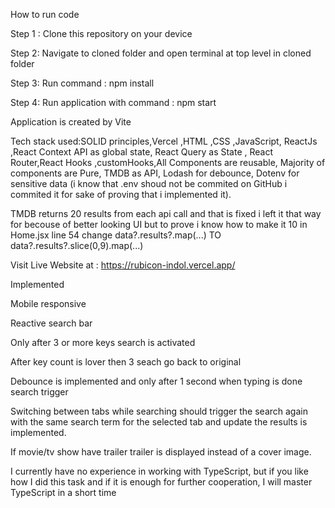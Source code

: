 How to run code 

Step 1 : Clone this repository on your device 

Step 2: Navigate to cloned folder and open terminal at top level in cloned folder

Step 3: Run command :  npm install    

Step 4: Run application with command :  npm start

Application is created by Vite 

Tech stack used:SOLID principles,Vercel ,HTML ,CSS ,JavaScript, ReactJs ,React Context API as global state, React Query as State , React Router,React Hooks ,customHooks,All Components are reusable, Majority of components are Pure,
TMDB as API, Lodash for debounce, Dotenv for sensitive data (i know that  .env shoud not be commited on GitHub i commited it for sake of proving that i implemented it).

TMDB returns 20 results from each api call and that is fixed i left it that way for becouse of better looking UI but to prove i know how to make it 10 in Home.jsx line 54 change data?.results?.map(...)  TO data?.results?.slice(0,9).map(...)

Visit Live Website at : https://rubicon-indol.vercel.app/ 

Implemented 

Mobile responsive

Reactive search bar 

Only after 3 or more keys search is activated 

After key count is lover then 3 seach go back to original

Debounce is implemented and only after 1 second when typing is done search trigger 

Switching between tabs while searching should trigger the search again with the same search term for the selected tab and update the results is implemented.

If movie/tv show have trailer trailer is displayed instead of a cover image.


I currently have no experience in working with TypeScript, but if you like how I did this task and if it is enough for further cooperation, I will master TypeScript in a short time
